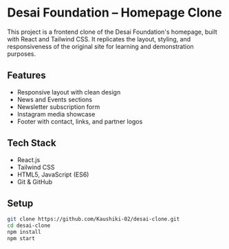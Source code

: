 # Desai Foundation – Homepage Clone

This project is a frontend clone of the Desai Foundation's homepage, built with React and Tailwind CSS. It replicates the layout, styling, and responsiveness of the original site for learning and demonstration purposes.

## Features

- Responsive layout with clean design
- News and Events sections
- Newsletter subscription form
- Instagram media showcase
- Footer with contact, links, and partner logos

## Tech Stack

- React.js
- Tailwind CSS
- HTML5, JavaScript (ES6)
- Git & GitHub

## Setup

```bash
git clone https://github.com/Kaushiki-02/desai-clone.git
cd desai-clone
npm install
npm start
